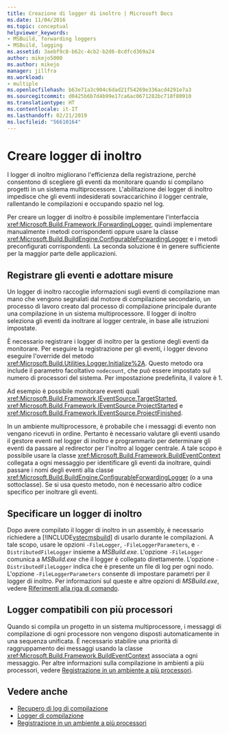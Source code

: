 ```yaml
---
title: Creazione di logger di inoltro | Microsoft Docs
ms.date: 11/04/2016
ms.topic: conceptual
helpviewer_keywords:
- MSBuild, forwarding loggers
- MSBuild, logging
ms.assetid: 3aebf9c8-b62c-4cb2-b2d6-8cdfcd369a24
author: mikejo5000
ms.author: mikejo
manager: jillfra
ms.workload:
- multiple
ms.openlocfilehash: b63e71a3c904c6dad21f54269e336acd4291e7a3
ms.sourcegitcommit: d0425b6b7d4b99e17ca6ac0671282bc718f80910
ms.translationtype: HT
ms.contentlocale: it-IT
ms.lasthandoff: 02/21/2019
ms.locfileid: "56610164"
---
```

# <a name="create-forwarding-loggers"></a>Creare logger di inoltro
I logger di inoltro migliorano l'efficienza della registrazione, perché consentono di scegliere gli eventi da monitorare quando si compilano progetti in un sistema multiprocessore. L'abilitazione dei logger di inoltro impedisce che gli eventi indesiderati sovraccarichino il logger centrale, rallentando le compilazioni e occupando spazio nel log.

 Per creare un logger di inoltro è possibile implementare l'interfaccia <xref:Microsoft.Build.Framework.IForwardingLogger>, quindi implementare manualmente i metodi corrispondenti oppure usare la classe <xref:Microsoft.Build.BuildEngine.ConfigurableForwardingLogger> e i metodi preconfigurati corrispondenti. La seconda soluzione è in genere sufficiente per la maggior parte delle applicazioni.

## <a name="register-events-and-respond-to-them"></a>Registrare gli eventi e adottare misure
 Un logger di inoltro raccoglie informazioni sugli eventi di compilazione man mano che vengono segnalati dal motore di compilazione secondario, un processo di lavoro creato dal processo di compilazione principale durante una compilazione in un sistema multiprocessore. Il logger di inoltro seleziona gli eventi da inoltrare al logger centrale, in base alle istruzioni impostate.

 È necessario registrare i logger di inoltro per la gestione degli eventi da monitorare. Per eseguire la registrazione per gli eventi, i logger devono eseguire l'override del metodo <xref:Microsoft.Build.Utilities.Logger.Initialize%2A>. Questo metodo ora include il parametro facoltativo `nodecount`, che può essere impostato sul numero di processori del sistema. Per impostazione predefinita, il valore è 1.

 Ad esempio è possibile monitorare eventi quali <xref:Microsoft.Build.Framework.IEventSource.TargetStarted>, <xref:Microsoft.Build.Framework.IEventSource.ProjectStarted> e <xref:Microsoft.Build.Framework.IEventSource.ProjectFinished>.

 In un ambiente multiprocessore, è probabile che i messaggi di evento non vengano ricevuti in ordine. Pertanto è necessario valutare gli eventi usando il gestore eventi nel logger di inoltro e programmarlo per determinare gli eventi da passare al redirector per l'inoltro al logger centrale. A tale scopo è possibile usare la classe <xref:Microsoft.Build.Framework.BuildEventContext> collegata a ogni messaggio per identificare gli eventi da inoltrare, quindi passare i nomi degli eventi alla classe <xref:Microsoft.Build.BuildEngine.ConfigurableForwardingLogger> (o a una sottoclasse). Se si usa questo metodo, non è necessario altro codice specifico per inoltrare gli eventi.

## <a name="specify-a-forwarding-logger"></a>Specificare un logger di inoltro
 Dopo avere compilato il logger di inoltro in un assembly, è necessario richiedere a [!INCLUDE[vstecmsbuild](../extensibility/internals/includes/vstecmsbuild_md.md)] di usarlo durante le compilazioni. A tale scopo, usare le opzioni `-FileLogger`, `-FileLoggerParameters`, e `-DistributedFileLogger` insieme a *MSBuild.exe*. L'opzione `-FileLogger` comunica a *MSBuild.exe* che il logger è collegato direttamente. L'opzione `-DistributedFileLogger` indica che è presente un file di log per ogni nodo. L'opzione `-FileLoggerParameters` consente di impostare parametri per il logger di inoltro. Per informazioni sul queste e altre opzioni di *MSBuild.exe*, vedere [Riferimenti alla riga di comando](../msbuild/msbuild-command-line-reference.md).

## <a name="multi-processor-aware-loggers"></a>Logger compatibili con più processori
 Quando si compila un progetto in un sistema multiprocessore, i messaggi di compilazione di ogni processore non vengono disposti automaticamente in una sequenza unificata. È necessario stabilire una priorità di raggruppamento dei messaggi usando la classe <xref:Microsoft.Build.Framework.BuildEventContext> associata a ogni messaggio. Per altre informazioni sulla compilazione in ambienti a più processori, vedere [Registrazione in un ambiente a più processori](../msbuild/logging-in-a-multi-processor-environment.md).

## <a name="see-also"></a>Vedere anche
- [Recupero di log di compilazione](../msbuild/obtaining-build-logs-with-msbuild.md)
- [Logger di compilazione](../msbuild/build-loggers.md)
- [Registrazione in un ambiente a più processori](../msbuild/logging-in-a-multi-processor-environment.md)
